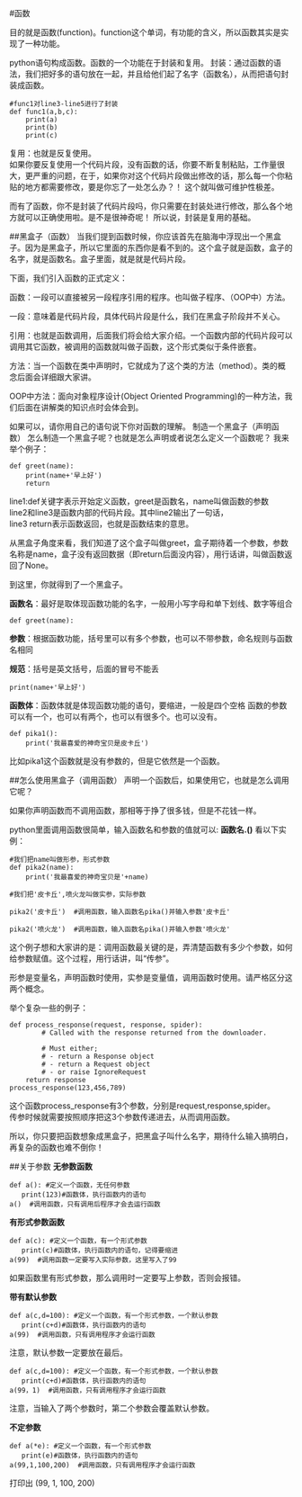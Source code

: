 #函数

目的就是函数(function)。function这个单词，有功能的含义，所以函数其实是实现了一种功能。

python语句构成函数。函数的一个功能在于封装和复用。
封装：通过函数的语法，我们把好多的语句放在一起，并且给他们起了名字（函数名），从而把语句封装成函数。
    
	#func1对line3-line5进行了封装  
	def func1(a,b,c):
	    print(a)
	    print(b)
	    print(c)

复用：也就是反复使用。  
如果你要反复使用一个代码片段，没有函数的话，你要不断复制粘贴，工作量很大，更严重的问题，在于，如果你对这个代码片段做出修改的话，那么每一个你粘贴的地方都需要修改，要是你忘了一处怎么办？！
这个就叫做可维护性极差。  

而有了函数，你不是封装了代码片段吗，你只需要在封装处进行修改，那么各个地方就可以正确使用啦。是不是很神奇呢！
所以说，封装是复用的基础。


##黑盒子（函数）
当我们提到函数时候，你应该首先在脑海中浮现出一个黑盒子。因为是黑盒子，所以它里面的东西你是看不到的。这个盒子就是函数，盒子的名字，就是函数名。盒子里面，就是就是代码片段。

下面，我们引入函数的正式定义：

函数：一段可以直接被另一段程序引用的程序。也叫做子程序、（OOP中）方法。

一段：意味着是代码片段，具体代码片段是什么，我们在黑盒子阶段并不关心。

引用：也就是函数调用，后面我们将会给大家介绍。一个函数内部的代码片段可以调用其它函数，被调用的函数就叫做子函数，这个形式类似于条件嵌套。

方法：当一个函数在类中声明时，它就成为了这个类的方法（method）。类的概念后面会详细跟大家讲。

OOP中方法：面向对象程序设计(Object Oriented Programming)的一种方法，我们后面在讲解类的知识点时会体会到。
  
如果可以，请你用自己的语句说下你对函数的理解。
制造一个黑盒子（声明函数）
怎么制造一个黑盒子呢？也就是怎么声明或者说怎么定义一个函数呢？
我来举个例子：

	def greet(name):
	    print(name+'早上好')
	    return

line1:def关键字表示开始定义函数，greet是函数名，name叫做函数的参数  
line2和line3是函数内部的代码片段。其中line2输出了一句话，  
line3 return表示函数返回，也就是函数结束的意思。

从黑盒子角度来看，我们知道了这个盒子叫做greet，盒子期待着一个参数，参数名称是name，盒子没有返回数据（即return后面没内容），用行话讲，叫做函数返回了None。

到这里，你就得到了一个黑盒子。


**函数名**：最好是取体现函数功能的名字，一般用小写字母和单下划线、数字等组合

	def greet(name):

**参数**：根据函数功能，括号里可以有多个参数，也可以不带参数，命名规则与函数名相同

**规范**：括号是英文括号，后面的冒号不能丢  

    print(name+'早上好')  
  
**函数体**：函数体就是体现函数功能的语句，要缩进，一般是四个空格
函数的参数可以有一个，也可以有两个，也可以有很多个。也可以没有。

	def pika1():
	    print('我最喜爱的神奇宝贝是皮卡丘')

比如pika1这个函数就是没有参数的，但是它依然是一个函数。

##怎么使用黑盒子（调用函数）
声明一个函数后，如果使用它，也就是怎么调用它呢？

如果你声明函数而不调用函数，那相等于挣了很多钱，但是不花钱一样。

python里面调用函数很简单，输入函数名和参数的值就可以:
**函数名.()**
看以下实例：

	#我们把name叫做形参，形式参数
	def pika2(name):	
	    print('我最喜爱的神奇宝贝是'+name)

	#我们把'皮卡丘',喷火龙叫做实参，实际参数

	pika2('皮卡丘')  #调用函数，输入函数名pika()并输入参数'皮卡丘'

	pika2('喷火龙')  #调用函数，输入函数名pika()并输入参数'喷火龙'


这个例子想和大家讲的是：调用函数最关键的是，弄清楚函数有多少个参数，如何给参数赋值。这个过程，用行话讲，叫“传参”。  

形参是变量名，声明函数时使用，实参是变量值，调用函数时使用。请严格区分这两个概念。

举个复杂一些的例子：

	def process_response(request, response, spider):
	        # Called with the response returned from the downloader.
	
	        # Must either;
	        # - return a Response object
	        # - return a Request object
	        # - or raise IgnoreRequest
        return response
	process_response(123,456,789)
这个函数process_response有3个参数，分别是request,response,spider。  
传参时候就需要按照顺序把这3个参数传递进去，从而调用函数。

所以，你只要把函数想象成黑盒子，把黑盒子叫什么名字，期待什么输入搞明白，再复杂的函数也难不倒你！

##关于参数
**无参数函数**
 
	def a(): #定义一个函数，无任何参数
	   print(123)#函数体，执行函数内的语句
	a()  #调用函数，只有调用后程序才会去运行函数

**有形式参数函数**  

	def a(c): #定义一个函数，有一个形式参数
	   print(c)#函数体，执行函数内的语句，记得要缩进
	a(99)  #调用函数一定要写入实际参数，这里写入了99
如果函数里有形式参数，那么调用时一定要写上参数，否则会报错。

**带有默认参数**  

	def a(c,d=100): #定义一个函数，有一个形式参数，一个默认参数
	   print(c+d)#函数体，执行函数内的语句
	a(99)  #调用函数，只有调用程序才会运行函数

注意，默认参数一定要放在最后。

	def a(c,d=100): #定义一个函数，有一个形式参数，一个默认参数
	   print(c+d)#函数体，执行函数内的语句
	a(99，1)  #调用函数，只有调用程序才会运行函数  
注意，当输入了两个参数时，第二个参数会覆盖默认参数。

**不定参数**  

	def a(*e): #定义一个函数，有一个形式参数
	   print(e)#函数体，执行函数内的语句
	a(99,1,100,200)  #调用函数，只有调用程序才会运行函数
打印出  (99, 1, 100, 200)
